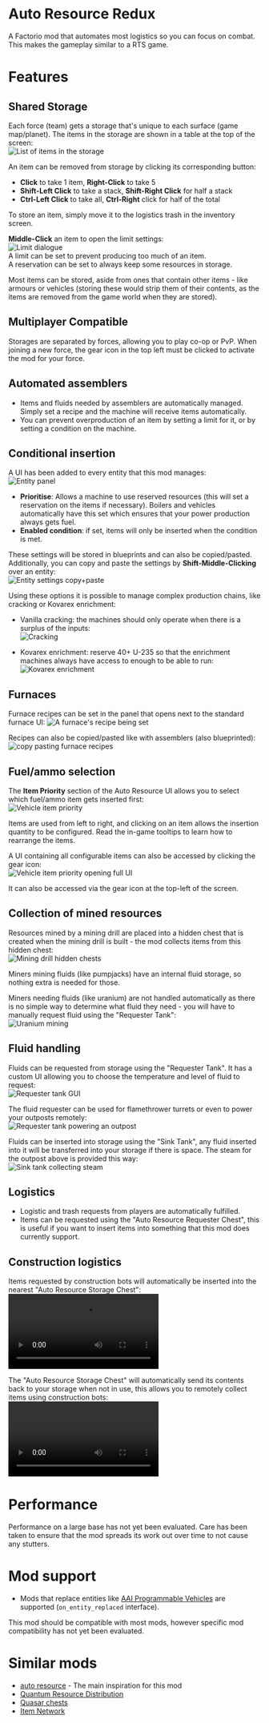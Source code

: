# Auto Resource Redux
A Factorio mod that automates most logistics so you can focus on combat.
This makes the gameplay similar to a RTS game.


# Features
## Shared Storage
Each force (team) gets a storage that's unique to each surface (game map/planet).
  The items in the storage are shown in a table at the top of the screen:  
  ![List of items in the storage](https://raw.githubusercontent.com/udf/factorio-auto-resource-redux/master/images/resource-list.png)

An item can be removed from storage by clicking its corresponding button:
- **Click** to take 1 item, **Right-Click** to take 5
- **Shift-Left Click** to take a stack, **Shift-Right Click** for half a stack
- **Ctrl-Left Click** to take all, **Ctrl-Right** click for half of the total

To store an item, simply move it to the logistics trash in the inventory screen.

**Middle-Click** an item to open the limit settings:  
![Limit dialogue](https://raw.githubusercontent.com/udf/factorio-auto-resource-redux/master/images/resource-limit.png)  
A limit can be set to prevent producing too much of an item.  
A reservation can be set to always keep some resources in storage.

Most items can be stored, aside from ones that contain other items - like armours or vehicles (storing these would strip them of their contents, as the items are removed from the game world when they are stored).


## Multiplayer Compatible
Storages are separated by forces, allowing you to play co-op or PvP.
When joining a new force, the gear icon in the top left must be clicked to activate the mod for your force.


## Automated assemblers
- Items and fluids needed by assemblers are automatically managed. Simply set a recipe and the machine will receive items automatically.
- You can prevent overproduction of an item by setting a limit for it, or by setting a condition on the machine.


## Conditional insertion
A UI has been added to every entity that this mod manages:  
![Entity panel](https://raw.githubusercontent.com/udf/factorio-auto-resource-redux/master/images/entity-panel.png)
- **Prioritise**: Allows a machine to use reserved resources (this will set a reservation on the items if necessary). Boilers and vehicles automatically have this set which ensures that your power production always gets fuel.
- **Enabled condition**: if set, items will only be inserted when the condition is met.

These settings will be stored in blueprints and can also be copied/pasted.  
Additionally, you can copy and paste the settings by **Shift-Middle-Clicking** over an entity:  
![Entity settings copy+paste](https://raw.githubusercontent.com/udf/factorio-auto-resource-redux/master/images/entity-settings-tool.gif)

Using these options it is possible to manage complex production chains, like cracking or Kovarex enrichment:

- Vanilla cracking: the machines should only operate when there is a surplus of the inputs:  
![Cracking](https://raw.githubusercontent.com/udf/factorio-auto-resource-redux/master/images/cracking.jpg)

- Kovarex enrichment: reserve 40+ U-235 so that the enrichment machines always have access to enough to be able to run:  
![Kovarex enrichment](https://raw.githubusercontent.com/udf/factorio-auto-resource-redux/master/images/kovarex-reservation.jpg)


## Furnaces
Furnace recipes can be set in the panel that opens next to the standard furnace UI:
![A furnace's recipe being set](https://raw.githubusercontent.com/udf/factorio-auto-resource-redux/master/images/furnace-recipe.gif)

Recipes can also be copied/pasted like with assemblers (also blueprinted):  
![copy pasting furnace recipes](https://raw.githubusercontent.com/udf/factorio-auto-resource-redux/master/images/furnace-recipe-copy-paste.gif)


## Fuel/ammo selection
The **Item Priority** section of the Auto Resource UI allows you to select which fuel/ammo item gets inserted first:  
![Vehicle item priority](https://raw.githubusercontent.com/udf/factorio-auto-resource-redux/master/images/entity-settings-vehicle.png)

Items are used from left to right, and clicking on an item allows the insertion quantity to be configured.
Read the in-game tooltips to learn how to rearrange the items.

A UI containing all configurable items can also be accessed by clicking the gear icon:  
![Vehicle item priority opening full UI](https://raw.githubusercontent.com/udf/factorio-auto-resource-redux/master/images/entity-settings-vehicle-priority.gif)

It can also be accessed via the gear icon at the top-left of the screen.


## Collection of mined resources
Resources mined by a mining drill are placed into a hidden chest that is created when the mining drill is built - the mod collects items from this hidden chest:  
![Mining drill hidden chests](https://raw.githubusercontent.com/udf/factorio-auto-resource-redux/master/images/miner-chest-alt-mode.png)

Miners mining fluids (like pumpjacks) have an internal fluid storage, so nothing extra is needed for those.

Miners needing fluids (like uranium) are not handled automatically as there is no simple way to determine what fluid they need - you will have to manually request fluid using the "Requester Tank":  
![Uranium mining](https://raw.githubusercontent.com/udf/factorio-auto-resource-redux/master/images/uranium-mining.jpg)


## Fluid handling
Fluids can be requested from storage using the "Requester Tank". It has a custom UI allowing you to choose the temperature and level of fluid to request:  
![Requester tank GUI](https://raw.githubusercontent.com/udf/factorio-auto-resource-redux/master/images/requester-tank-steam.png)

The fluid requester can be used for flamethrower turrets or even to power your outposts remotely:  
![Requester tank powering an outpost](https://raw.githubusercontent.com/udf/factorio-auto-resource-redux/master/images/requester-tank-power.jpg)

Fluids can be inserted into storage using the "Sink Tank", any fluid inserted into it will be transferred into your storage if there is space. The steam for the outpost above is provided this way:  
![Sink tank collecting steam](https://raw.githubusercontent.com/udf/factorio-auto-resource-redux/master/images/sink-tank-steam.jpg)


## Logistics
- Logistic and trash requests from players are automatically fulfilled.
- Items can be requested using the "Auto Resource Requester Chest", this is useful if you want to insert items into something that this mod does currently support.


## Construction logistics
Items requested by construction bots will automatically be inserted into the nearest "Auto Resource Storage Chest":  
![Bot construction](https://raw.githubusercontent.com/udf/factorio-auto-resource-redux/master/images/bot-construction.mp4)

The "Auto Resource Storage Chest" will automatically send its contents back to your storage when not in use, this allows you to remotely collect items using construction bots:  
![Bot deconstruction](https://raw.githubusercontent.com/udf/factorio-auto-resource-redux/master/images/bot-deforestation.mp4)


# Performance
Performance on a large base has not yet been evaluated. Care has been taken to ensure that the mod spreads its work out over time to not cause any stutters.


# Mod support
- Mods that replace entities like [AAI Programmable Vehicles](https://mods.factorio.com/mod/aai-programmable-vehicles) are supported (`on_entity_replaced` interface).

This mod should be compatible with most mods, however specific mod compatibility has not yet been evaluated.


# Similar mods
- [auto resource](https://mods.factorio.com/mod/auto-resource) - The main inspiration for this mod
- [Quantum Resource Distribution](https://mods.factorio.com/mod/QuantumResourceDistribution2)
- [Quasar chests](https://mods.factorio.com/mod/quasar-chest)
- [Item Network](https://mods.factorio.com/mod/item-network)
